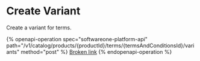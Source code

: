 # Create Variant

Create a variant for terms.

{% openapi-operation spec="softwareone-platform-api" path="/v1/catalog/products/{productId}/terms/{termsAndConditionsId}/variants" method="post" %}
[Broken link](broken-reference)
{% endopenapi-operation %}
